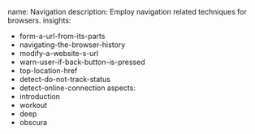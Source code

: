 name: Navigation
description: Employ navigation related techniques for browsers.
insights:
  - form-a-url-from-its-parts
  - navigating-the-browser-history
  - modify-a-website-s-url
  - warn-user-if-back-button-is-pressed
  - top-location-href
  - detect-do-not-track-status
  - detect-online-connection
aspects:
  - introduction
  - workout
  - deep
  - obscura
 
